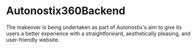 # Autonostix360Backend
The makeover is being undertaken as part of Autonostix's aim to give its users a better experience with a straightforward, aesthetically pleasing, and user-friendly website.
